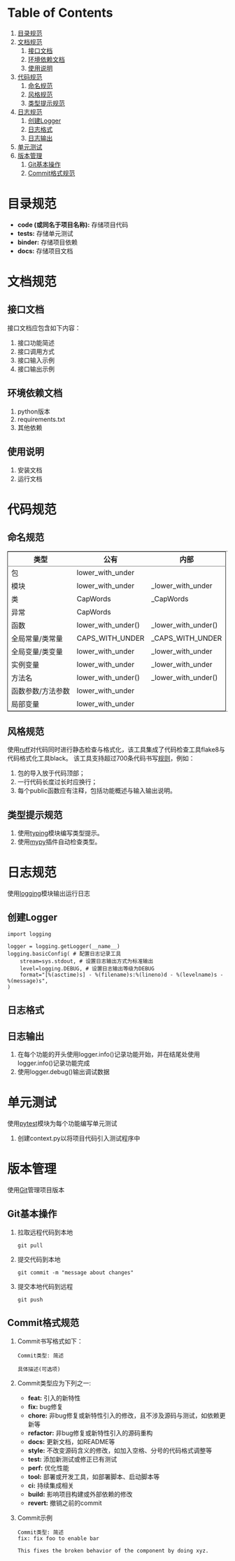 
# Table of Contents

1.  [目录规范](#org2bc3f85)
2.  [文档规范](#org2de25a2)
    1.  [接口文档](#org0f622da)
    2.  [环境依赖文档](#org2419a7a)
    3.  [使用说明](#org9d8387a)
3.  [代码规范](#orgd18a3fb)
    1.  [命名规范](#org767a1b9)
    2.  [风格规范](#org341cecf)
    3.  [类型提示规范](#orgb6b063e)
4.  [日志规范](#org97abb7c)
    1.  [创建Logger](#org4f3b9f4)
    2.  [日志格式](#org2904d0d)
    3.  [日志输出](#org9753137)
5.  [单元测试](#org33ac887)
6.  [版本管理](#org082b183)
    1.  [Git基本操作](#orga3ca75a)
    2.  [Commit格式规范](#org85d58db)



<a id="org2bc3f85"></a>

# 目录规范

-   **code (或同名于项目名称):** 存储项目代码
-   **tests:** 存储单元测试
-   **binder:** 存储项目依赖
-   **docs:** 存储项目文档


<a id="org2de25a2"></a>

# 文档规范


<a id="org0f622da"></a>

## 接口文档

接口文档应包含如下内容：

1.  接口功能简述
2.  接口调用方式
3.  接口输入示例
4.  接口输出示例


<a id="org2419a7a"></a>

## 环境依赖文档

1.  python版本
2.  requirements.txt
3.  其他依赖


<a id="org9d8387a"></a>

## 使用说明

1.  安装文档
2.  运行文档


<a id="orgd18a3fb"></a>

# 代码规范


<a id="org767a1b9"></a>

## 命名规范

<table border="2" cellspacing="0" cellpadding="6" rules="groups" frame="hsides">


<colgroup>
<col  class="org-left" />

<col  class="org-left" />

<col  class="org-left" />
</colgroup>
<thead>
<tr>
<th scope="col" class="org-left">类型</th>
<th scope="col" class="org-left">公有</th>
<th scope="col" class="org-left">内部</th>
</tr>
</thead>

<tbody>
<tr>
<td class="org-left">包</td>
<td class="org-left">lower_with_under</td>
<td class="org-left">&#xa0;</td>
</tr>


<tr>
<td class="org-left">模块</td>
<td class="org-left">lower_with_under</td>
<td class="org-left">_lower_with_under</td>
</tr>


<tr>
<td class="org-left">类</td>
<td class="org-left">CapWords</td>
<td class="org-left">_CapWords</td>
</tr>


<tr>
<td class="org-left">异常</td>
<td class="org-left">CapWords</td>
<td class="org-left">&#xa0;</td>
</tr>


<tr>
<td class="org-left">函数</td>
<td class="org-left">lower_with_under()</td>
<td class="org-left">_lower_with_under()</td>
</tr>


<tr>
<td class="org-left">全局常量/类常量</td>
<td class="org-left">CAPS_WITH_UNDER</td>
<td class="org-left">_CAPS_WITH_UNDER</td>
</tr>


<tr>
<td class="org-left">全局变量/类变量</td>
<td class="org-left">lower_with_under</td>
<td class="org-left">_lower_with_under</td>
</tr>


<tr>
<td class="org-left">实例变量</td>
<td class="org-left">lower_with_under</td>
<td class="org-left">_lower_with_under</td>
</tr>


<tr>
<td class="org-left">方法名</td>
<td class="org-left">lower_with_under()</td>
<td class="org-left">_lower_with_under()</td>
</tr>


<tr>
<td class="org-left">函数参数/方法参数</td>
<td class="org-left">lower_with_under</td>
<td class="org-left">&#xa0;</td>
</tr>


<tr>
<td class="org-left">局部变量</td>
<td class="org-left">lower_with_under</td>
<td class="org-left">&#xa0;</td>
</tr>
</tbody>
</table>


<a id="org341cecf"></a>

## 风格规范

使用[ruff](https://docs.astral.sh/ruff/)对代码同时进行静态检查与格式化，该工具集成了代码检查工具flake8与代码格式化工具black。
该工具支持超过700条代码书写[规则](https://docs.astral.sh/ruff/rules/)，例如：

1.  包的导入放于代码顶部；
2.  一行代码长度过长时应换行；
3.  每个public函数应有注释，包括功能概述与输入输出说明。


<a id="orgb6b063e"></a>

## 类型提示规范

1.  使用[typing](https://docs.python.org/zh-cn/3/library/typing.html)模块编写类型提示。
2.  使用[mypy](https://mypy.readthedocs.io/en/stable/)插件自动检查类型。


<a id="org97abb7c"></a>

# 日志规范

使用[logging](https://docs.python.org/zh-cn/3/library/logging.html)模块输出运行日志


<a id="org4f3b9f4"></a>

## 创建Logger

    import logging
    
    logger = logging.getLogger(__name__)
    logging.basicConfig( # 配置日志记录工具
        stream=sys.stdout, # 设置日志输出方式为标准输出
        level=logging.DEBUG, # 设置日志输出等级为DEBUG
        format="[%(asctime)s] - %(filename)s:%(lineno)d - %(levelname)s - %(message)s",
    )


<a id="org2904d0d"></a>

## 日志格式


<a id="org9753137"></a>

## 日志输出

1.  在每个功能的开头使用logger.info()记录功能开始，并在结尾处使用logger.info()记录功能完成
2.  使用logger.debug()输出调试数据


<a id="org33ac887"></a>

# 单元测试

使用[pytest](https://docs.pytest.org/en/7.1.x/contents.html)模块为每个功能编写单元测试

1.  创建context.py以将项目代码引入测试程序中


<a id="org082b183"></a>

# 版本管理

使用[Git](https://www.runoob.com/git/git-tutorial.html)管理项目版本


<a id="orga3ca75a"></a>

## Git基本操作

1.  拉取远程代码到本地
    
        git pull
2.  提交代码到本地
    
        git commit -m "message about changes"
3.  提交本地代码到远程
    
        git push


<a id="org85d58db"></a>

## Commit格式规范

1.  Commit书写格式如下：
    
        Commit类型: 简述
        
        具体描述(可选项)
2.  Commit类型应为下列之一:
    -   **feat:** 引入的新特性
    -   **fix:** bug修复
    -   **chore:** 非bug修复或新特性引入的修改，且不涉及源码与测试，如依赖更新等
    -   **refactor:** 非bug修复或新特性引入的源码重构
    -   **docs:** 更新文档，如README等
    -   **style:** 不改变源码含义的修改，如加入空格、分号的代码格式调整等
    -   **test:** 添加新测试或修正已有测试
    -   **perf:** 优化性能
    -   **tool:** 部署或开发工具，如部署脚本、启动脚本等
    -   **ci:** 持续集成相关
    -   **build:** 影响项目构建或外部依赖的修改
    -   **revert:** 撤销之前的commit
3.  Commit示例
    
        Commit类型: 简述
        fix: fix foo to enable bar
        
        This fixes the broken behavior of the component by doing xyz.

